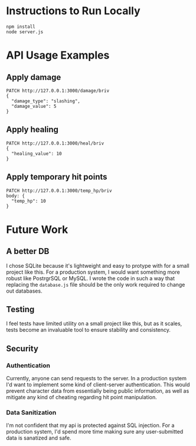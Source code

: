 # Instructions to Run Locally

```
npm install
node server.js
```

# API Usage Examples

## Apply damage

```
PATCH http://127.0.0.1:3000/damage/briv
{
  "damage_type": "slashing",
  "damage_value": 5
}
```

## Apply healing

```
PATCH http://127.0.0.1:3000/heal/briv
{
  "healing_value": 10
}
```

## Apply temporary hit points

```
PATCH http://127.0.0.1:3000/temp_hp/briv
body: {
  "temp_hp": 10
}
```

# Future Work

## A better DB

I chose SQLite because it's lightweight and easy to protype with for a small project like this. For a production system, I would want something more robust like PostrgrSQL or MySQL. I wrote the code in such a way that replacing the `database.js` file should be the only work required to change out databases.

## Testing

I feel tests have limited utility on a small project like this, but as it scales, tests become an invaluable tool to ensure stability and consistency.

## Security

### Authentication

Currently, anyone can send requests to the server. In a production system I'd want to implement some kind of client-server authentication. This would prevent character data from essentially being public information, as well as mitigate any kind of cheating regarding hit point manipulation.

### Data Sanitization

I'm not confident that my api is protected against SQL injection. For a production system, I'd spend more time making sure any user-submitted data is sanatized and safe.
